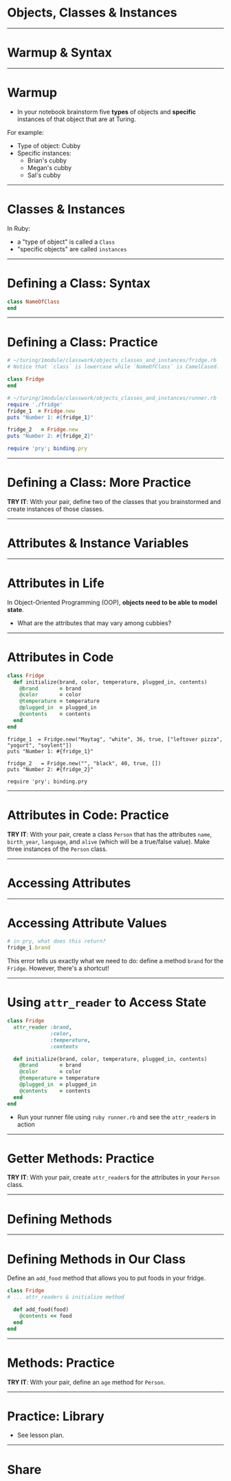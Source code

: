 # Objects, Classes & Instances

---

# Warmup & Syntax

---

# Warmup

* In your notebook brainstorm five **types** of objects and **specific** instances of that object that are at Turing.

For example:

* Type of object: Cubby
* Specific instances:
    * Brian's cubby
    * Megan's cubby
    * Sal's cubby

---

# Classes & Instances

In Ruby:

* a "type of object" is called a `Class`
* "specific objects" are called `instances`

---

# Defining a Class: Syntax

```ruby
class NameOfClass
end
```

---

# Defining a Class: Practice

```ruby
# ~/turing/1module/classwork/objects_classes_and_instances/fridge.rb
# Notice that `class` is lowercase while `NameOfClass` is CamelCased.

class Fridge
end
```

```ruby
# ~/turing/1module/classwork/objects_classes_and_instances/runner.rb
require './fridge'
fridge_1  = Fridge.new
puts "Number 1: #{fridge_1}"

fridge_2   = Fridge.new
puts "Number 2: #{fridge_2}"

require 'pry'; binding.pry
```

---

# Defining a Class: More Practice

**TRY IT**: With your pair, define two of the classes that you brainstormed and create instances of those classes.

---

# Attributes & Instance Variables

---

# Attributes in Life

In Object-Oriented Programming (OOP), **objects need to be able to model state**.

* What are the attributes that may vary among cubbies?

---

# Attributes in Code

```ruby
class Fridge
  def initialize(brand, color, temperature, plugged_in, contents)
    @brand       = brand
    @color       = color
    @temperature = temperature
    @plugged_in  = plugged_in
    @contents    = contents
  end
end
```

```
fridge_1  = Fridge.new("Maytag", "white", 36, true, ["leftover pizza", "yogurt", "soylent"])
puts "Number 1: #{fridge_1}"

fridge_2   = Fridge.new("", "black", 40, true, [])
puts "Number 2: #{fridge_2}"

require 'pry'; binding.pry
```

---

# Attributes in Code: Practice

**TRY IT**: With your pair, create a class `Person` that has the attributes `name`, `birth_year`, `language`, and `alive` (which will be a true/false value). Make three instances of the `Person` class.

---

# Accessing Attributes

---

# Accessing Attribute Values

```ruby
# in pry, what does this return?
fridge_1.brand
```

This error tells us exactly what we need to do: define a method `brand` for the `Fridge`. However, there's a shortcut!

---

# Using `attr_reader` to Access State

```ruby
class Fridge
  attr_reader :brand,
              :color,
              :temperature,
              :contents

  def initialize(brand, color, temperature, plugged_in, contents)
    @brand       = brand
    @color       = color
    @temperature = temperature
    @plugged_in  = plugged_in
    @contents    = contents
  end
end
```

* Run your runner file using `ruby runner.rb` and see the `attr_reader`s in action

---

# Getter Methods: Practice

**TRY IT**: With your pair, create `attr_reader`s for the attributes in your `Person` class.

---

# Defining Methods

---

# Defining Methods in Our Class

Define an `add_food` method that allows you to put foods in your fridge.

```ruby
class Fridge
# ... attr_readers & initialize method

  def add_food(food)
    @contents << food
  end
end
```

---

# Methods: Practice

**TRY IT**: With your pair, define an `age` method for `Person`.

---

# Practice: Library

* See lesson plan.

---

# Share
